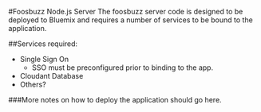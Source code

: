 #Foosbuzz Node.js Server
The foosbuzz server code is designed to be deployed to
Bluemix and requires a number of services to be bound to the
application.

##Services required:
- Single Sign On
  - SSO must be preconfigured prior to binding to the app.
- Cloudant Database
- Others?

###More notes on how to deploy the application should go here.